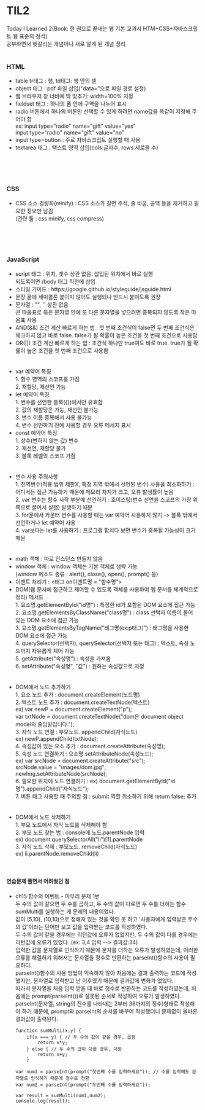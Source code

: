 # TIL2
Today I Learned 2(Book: 한 권으로 끝내는 웹 기본 교과서 HTM+CSS+자바스크립트 웹 표준의 정석)<br>
공부하면서 헷갈리는 개념이나 새로 알게 된 개념 정리<br><br>
<h3>HTML</h3>
<ul>
<li>table tr태그 : 행,  td태그: 행 안의 셀</li>
<li>object 태그 : pdf 파일 삽입("data="으로 파일 경로 설정)</li>
  <li>웹 브라우저 창 너비에 딱 맞추기: width=100% 지정</li>
  <li>fieldset 태그 : 하나의 폼 안에 구역을 나누어 표시</li>
  <li>radio 버튼에서 하나의 버튼만 선택할 수 있게 하려면 name값을 똑같이 지정해 주어야 함</li>
      ex: input type="radio" name="gift" value="yes"<br>
          input type="radio" name="gift" value="no"
  <li>input type=button : 주로 자바스크립트 실행할 때 사용</li>
  <li>textarea 태그 : 택스트 영역 삽입(cols:글자수, rows:세로줄 수)</li>
  </ul><br><br><br>
  <h3>CSS</h3>
  <ul>
  <li> CSS 소스 경량화(minify) : CSS 소스가 길면 주석, 줄 바꿈, 공백 등을 제거하고 필요한 정보만 남김<br>
  (관련 툴 : css minify, css compress) </li>
  </ul><br><br><br>
  <h3>JavaScript</h3>

  <ul>
  <li>script 태그 : 위치, 갯수 상관 없음. 삽입된 위치에서 바로 실행<br>
  되도록이면 /body 태그 직전에 삽입</li>
  <li>스타일 가이드 : https://google.github.io/styleguide/jsguide.html</li>
  <li>문장 끝에 세미콜론 붙이지 않아도 실행되나 반드시 붙이도록 권장</li>
  <li>문자열 : "", '' 상관 없음<br>
  큰 따옴표로 묶은 문자열 안에 또 다른 문자열을 넣으려면 중복되지 않도록 작은 따옴표 사용</li>
  <li> AND(&&) 조건 계산 빠르게 하는 법 : 첫 번째 조건식이 false면 두 번째 조건식은 체크하지 않고 바로 false. false가 될 확률이 높은 조건을 첫 번째 조건으로 사용함</li>
  <li> OR(||) 조건 계산 빠르게 하는 법 : 조건식 하나만 true여도 바로 true. true가 될 확률이 높은 조건을 첫 번째 조건으로 사용함</li><br><br>
    <li>var 예약어 특징<br>
    1. 함수 영역의 스코프를 가짐<br>
    2. 재할당, 재선언 가능</li>
  <li> let 예약어 특징 <br>
  1. 변수를 선언한 블록({})에서만 유효함 <br>
  2. 값의 재할당은 가능, 재선언 불가능 <br>
  3. 변수 이름 중복해서 사용 불가능 <br>
    4. 변수 선언하기 전에 사용할 경우 오류 메세지 표시 </li>
    <li> const 예약어 특징 <br>
    1. 상수(변하지 않는 값) 변수<br>
    2. 재선언, 재할당 불가<br>
    3. 블록 레벨의 스코프 가짐</li><br><br>
    <li> 변수 사용 주의사항<br>
    1. 전역변수(적용 범위 제한X, 특정 지역 밖에서 선언된 변수) 사용을 최소화하기 : 어디서든 접근 가능하기 때문에 메모리 차지가 크고, 오류 발생률이 높음<br>
    2. var 변수는 함수 시작 부분에 선언하기 : 호이스팅(변수 선언을 스코프의 가장 위쪽으로 끌어서 실행) 발생하기 때문<br>
    3. for문에서 카운터 변수를 사용할 때는 var 예약어 사용하지 않기 -> 블록 밖에서 선언하거나 let 예약어 사용<br>
    4. var보다는 let를 사용하기 : 프로그램 합치다 보면 변수가 중복될 가능성이 크기 때문</li><br><br>
    <li> math 객체 : 따로 인스턴스 만들지 않음</li>
    <li> window 객체 : window 객체는 기본 객체로 생략 가능<br>
	(window 메소드 종류 : alert(), close(), open(), prompt() 등)<br></li>
	<li> 이벤트 처리기 : <태그 on이벤트명 = "함수명"> </li>
	<li> DOM(웹 문서에 접근하고 제어할 수 있도록 객체를 사용하여 웹 문서를 체계적으로 정리) 메서드 <br> 
		1. 요소명.getElementById("id명") : 특정한 id가 포함된 DOM 요소에 접근 가능<br>
	2. 요소명.getElementsByClassName("class명") : class 선택자 이름이 들어 있는 DOM 요소에 접근 가능<br>
	3. 요소명.getElementsByTagName("태그명(ex:p태그)") : 태그명을 사용한 DOM 요소에 접근 가능<br>
	4. querySelector(선택자), querySelector(선택자 또는 태그) : 텍스트, 속성 노드까지 자유롭게 제어 가능<br>
	5. getAttribute("속성명") : 속성을 가져옴<br>
	6. setAttribute("속성명", "값") : 원하는 속성값으로 지정</li><br><br>
	<li> DOM에서 노드 추가하기<br>
		1. 요소 노드 추가 : document.createElement(노드명) <br>
	2. 텍스트 노드 추가 : document.createTextNode(텍스트) <br>
	ex) var newP = document.createElement("p"); <br>
	var txtNode = document.createTextNode("dom은 document object model의 줄임말입니다."); <br>
	3. 자식 노드 연결 : 부모노드. appendChild(자식노드) <br>
	ex) newP.appendChild(txtNode); <br>
	4. 속성값이 있는 요소 추가 : document.createAttribute(속성명); <br>
	5. 속성 노드 연결하기 : 요소명.setAttributeNode(속성노드); <br>
	ex) var srcNode = document.createAttribute("src"); <br>
		srcNode.value = "images/dom.jpg"; <br>
		newImg.setAttributeNode(srcNode); <br>
	6. 필요한 위치에 노드 연결하기 : ex) document.getElementById("id명").appendChild("자식노드");<br>
	7. 버튼 태그 사용할 때 주의할 점 : submit 역할 취소하기 위해 return false; 추가</li><br><br>
	<li> DOM에서 노드 삭제하기<br>
	1. 부모 노드에서 자식 노드를 삭제해야 함<br>
	2. 부모 노드 찾는 법 : console에 노드.parentNode 입력 <br>
	ex) document.querySelectorAll("li")[1].parentNode <br>
	3. 자식 노드 삭제 : 부모노드. removeChild(자식노드) <br>
	ex) li.parentNode.removeChild(li)<br><br><br>
	
  </ul>
  
  <h4>연습문제 풀면서 어려웠던 점</h4>
  <ul>
  <li>ch15 함수와 이벤트 - 마무리 문제 1번<br>
  두 수의 값이 같으면 두 수를 곱하고, 두 수의 값이 다르면 두 수를 더하는 함수 sumMulti를 실행하는 게 문제의 내용이었다. <br>
  값이 (5,10), (10,10)으로 정해져 있는 것을 확인 못 하고 '사용자에게 입력받은 두수의 값'이라는 단어만 보고 값을 입력받는 코드를 작성하였다. <br>
  두 수의 값이 같을 경우에는 리턴값에 오류가 없었지만, 두 수의 값이 다를 경우에는 리턴값에 오류가 있었다. (ex: 3,4 입력 --> 결과값:34) <br>
	  입력한 값을 문자열로 인식하기 때문에 문자를 더하는 오류가 발생하였는데, 이러한 오류를 해결하기 위해서는 문자열을 정수로 반환하는 parseInt()함수의 사용이 필요하다.<br>
	  parseInt()함수의 사용 방법이 익숙하지 않아 처음에는 결과 출력하는 코드에 작성했지만, 문자열로 입력받고 난 이후였기 때문에 결과값에 변화가 없었다.<br>
	  따라서 문자열을 처음 입력 받을 때 바로 정수로 반환하는 코드를 작성하였는데, 처음에는 prompt(parseInt())로 잘못된 순서로 작성하여 오류가 발생하였다.<br>
	  parseInt(문자열, string의 진수를 나타내는 2부터 36까지의 정수)형태로 작성해야 하기 때문에, prompt와 parseInt의 순서를 바꾸어 작성했더니 문제없이 올바른 결과값이 출력된다.		</li>
  
  	function sumMulti(x,y) {
		if(x === y) { // 두 수의 값이 같을 경우, 곱함 
			return x*y;
		} else { // 두 수의 값이 다를 경우, 더함
			return x+y;
		}
 
	var num1 = parseInt(prompt("첫번째 수를 입력하세요")); // 수를 입력해도 문자열로 인식하기 때문에 정수로 전환
	var num2 = parseInt(prompt("두번째 수를 입력하세요"));

	var result = sumMulti(num1,num2);
	console.log(result);
	

  
